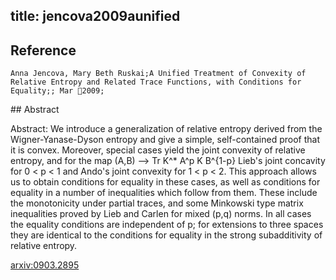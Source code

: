 title: jencova2009aunified
---


## Reference

	Anna Jencova, Mary Beth Ruskai;A Unified Treatment of Convexity of Relative Entropy and Related Trace Functions, with Conditions for Equality;; Mar 2009;

\## Abstract 

Abstract:  We introduce a generalization of relative entropy derived from the
Wigner-Yanase-Dyson entropy and give a simple, self-contained proof that it is
convex. Moreover, special cases yield the joint convexity of relative entropy,
and for the map (A,B) --> Tr K^* A^p K B^{1-p} Lieb's joint concavity for 0 < p
< 1 and Ando's joint convexity for 1 < p < 2. This approach allows us to obtain
conditions for equality in these cases, as well as conditions for equality in a
number of inequalities which follow from them. These include the monotonicity
under partial traces, and some Minkowski type matrix inequalities proved by
Lieb and Carlen for mixed (p,q) norms. In all cases the equality conditions are
independent of p; for extensions to three spaces they are identical to the
conditions for equality in the strong subadditivity of relative entropy.

    

[arxiv:0903.2895](https://arxiv.org/abs/https://arxiv.org/abs/0903.2895)